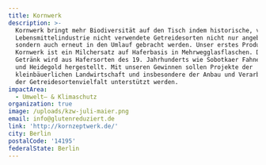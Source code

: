 ```yaml
---
title: Kornwerk
description: >-
  Kornwerk bringt mehr Biodiversität auf den Tisch indem historische, von der
  Lebensmittelindustrie nicht verwendete Getreidesorten nicht nur angebaut,
  sondern auch erneut in den Umlauf gebracht werden. Unser erstes Produkt
  Kornwerk ist ein Milchersatz auf Haferbasis in Mehrwegglasflaschen. Das
  Getränk wird aus Hafersorten des 19. Jahrhunderts wie Sobotkaer Fahnenhafer
  und Heidegold hergestellt. Mit unseren Gewinnen sollen Projekte der
  kleinbäuerlichen Landwirtschaft und insbesondere der Anbau und Verarbeitung
  der Getreidesortenvielfalt unterstützt werden.
impactArea:
  - Umwelt– & Klimaschutz
organization: true
image: /uploads/kzw-juli-maier.png
email: info@glutenreduziert.de
link: 'http://kornzeptwerk.de/'
city: Berlin
postalCode: '14195'
federalState: Berlin
---
```


